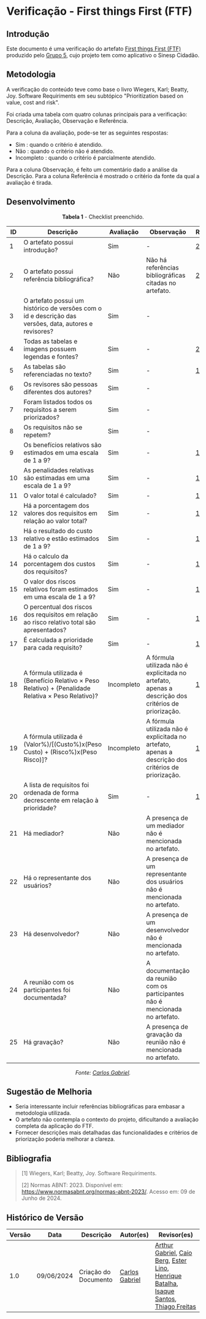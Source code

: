 # Verificação - First things First (FTF)

## Introdução

Este documento é uma verificação do artefato [First things First (FTF)](https://github.com/Requisitos-de-Software/2024.1-Sinesp_Cidadao/blob/main/docs/elicitacao/priorizacao/FTF.md) produzido pelo [Grupo 5](https://github.com/Requisitos-de-Software/2024.1-Sinesp_Cidadao), cujo projeto tem como aplicativo o Sinesp Cidadão.

## Metodologia

A verificação do conteúdo teve como base o  livro Wiegers, Karl; Beatty, Joy. Software Requiriments em seu subtópico "Prioritization based on value, cost and risk". 

Foi criada uma tabela com quatro colunas principais para a verificação: Descrição, Avaliação, Observação e Referência.  

Para a coluna da avaliação, pode-se ter as seguintes respostas:
- Sim : quando o critério é atendido.
- Não : quando o critério não é atendido.
- Incompleto : quando o critério é parcialmente atendido.


Para a coluna Observação, é feito um comentário dado a análise da Descrição.
Para a coluna Referẽncia é mostrado o critério da fonte da qual a avaliação é tirada.

## Desenvolvimento

<center>

**Tabela 1** - Checklist preenchido.


| ID  | Descrição | Avaliação | Observação | Referência |
| --- | ------- | -------- | ---------- | ----------- |
| 1 | O artefato possui introdução? | Sim | - |[2](#ancora2) |
| 2 | O artefato possui referência bibliográfica? | Não | Não há referências bibliográficas citadas no artefato. |[2](#ancora2) |
| 3 | O artefato possui um histórico de versões com o id e descrição das versões, data, autores e revisores? | Sim | - | |
| 4 | Todas as tabelas e imagens possuem legendas e fontes? | Sim | - |[2](#ancora2) |
| 5 | As tabelas são referenciadas no texto? | Sim          |- |[1](#ancora1)|
| 6 | Os revisores são pessoas diferentes dos autores? | Sim | - |  |
| 7 | Foram listados todos os requisitos a serem priorizados? | Sim | - | |
| 8 | Os requisitos não se repetem? | Sim | - | |
| 9 | Os benefícios relativos são estimados em uma escala de 1 a 9? | Sim | - | [1](#ancora1) |
| 10 | As penalidades relativas são estimadas em uma escala de 1 a 9? | Sim | - | [1](#ancora1)|
| 11 | O valor total é calculado? | Sim | - |[1](#ancora1) |
| 12 | Há a porcentagem dos valores dos requisitos em relação ao valor total? | Sim | - |[1](#ancora1) |
| 13 | Há o resultado do custo relativo e estão estimados de 1 a 9? | Sim | - |[1](#ancora1) |
| 14 | Há o calculo da porcentagem dos custos dos requisitos? | Sim | - |[1](#ancora1) |
| 15 | O valor dos riscos relativos foram estimados em uma escala de 1 a 9? | Sim | - |[1](#ancora1) |
| 16 | O percentual dos riscos dos requisitos em relação ao risco relativo total são apresentados? | Sim | - |[1](#ancora1) |
| 17 | É calculada a prioridade para cada requisito? | Sim | - |[1](#ancora1) |
| 18 | A fórmula utilizada é (Benefício Relativo × Peso Relativo) + (Penalidade Relativa × Peso Relativo)? | Incompleto | A fórmula utilizada não é explicitada no artefato, apenas a descrição dos critérios de priorização. |[1](#ancora1) |
| 19 | A fórmula utilizada é (Valor%)/[(Custo%)x(Peso Custo) + (Risco%)x(Peso Risco)]? | Incompleto | A fórmula utilizada não é explicitada no artefato, apenas a descrição dos critérios de priorização. |[1](#ancora1) |
| 20 | A lista de requisitos foi ordenada de forma decrescente em relação à prioridade? | Sim | - |[1](#ancora1) |
| 21 | Há mediador? | Não | A presença de um mediador não é mencionada no artefato. | |
| 22 | Há o representante dos usuários? | Não | A presença de um representante dos usuários não é mencionada no artefato. | |
| 23 | Há desenvolvedor? | Não | A presença de um desenvolvedor não é mencionada no artefato. | |
| 24 | A reunião com os participantes foi documentada? | Não | A documentação da reunião com os participantes não é mencionada no artefato. | |
| 25 | Há gravação? | Não | A presença de gravação da reunião não é mencionada no artefato.  | |

_Fonte: [Carlos Gabriel](https://github.com/TheCarlosRamos)._

</center>

## Sugestão de Melhoria

- Seria interessante incluir referências bibliográficas para embasar a metodologia utilizada.
- O artefato não contempla o contexto do projeto, dificultando a avaliação completa da aplicação do FTF.
- Fornecer descrições mais detalhadas das funcionalidades e critérios de priorização poderia melhorar a clareza.


## Bibliografia

> [1] Wiegers, Karl; Beatty, Joy. Software Requiriments.
>
> [2] Normas ABNT: 2023. Disponível em: <a href="https://www.normasabnt.org/normas-abnt-2023/">https://www.normasabnt.org/normas-abnt-2023/</a>. Acesso em: 09 de Junho de 2024. 


## Histórico de Versão

Versão  | Data | Descrição | Autor(es) | Revisor(es)
-------- | ------ | ------ | ---------- | ----------
|1.0 | 09/06/2024 | Criação do Documento | [Carlos Gabriel](https://github.com/TheCarlosRamos) |  [Arthur Gabriel](ArthurGabrieel), [Caio Berg](https://github.com/Caio-bergbjj), [Ester Lino](https://github.com/esteerlino), [Henrique Batalha](https://github.com/HeBatalha), [Isaque Santos](https://github.com/IsaqueSH), [Thiago Freitas](https://github.com/thiagorfreitas)  |

